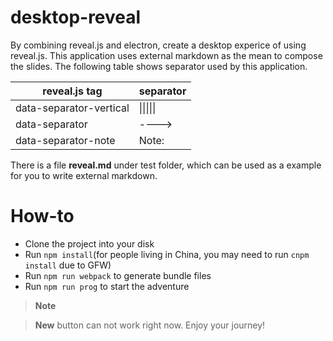 # desktop-reveal

By combining reveal.js and electron, create a desktop experice of using reveal.js.
This application uses external markdown as the mean to compose the slides. 
The following table shows separator used by this application.

|reveal.js tag|separator|
|-------------|---------|
|data-separator-vertical|\|\|\|\|\||
|data-separator|---->|
|data-separator-note|Note:|

There is a file **reveal.md** under test folder, which can be used as a example for you to write external markdown.

# How-to

* Clone the project into your disk
* Run `npm install`(for people living in China, you may need to run `cnpm install` due to GFW)
* Run `npm run webpack` to generate bundle files
* Run `npm run prog` to start the adventure

> **Note**

> **New** button can not work right now. Enjoy your journey!

